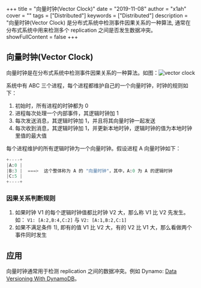 +++
title = "向量时钟(Vector Clock)"
date = "2019-11-08"
author = "x1ah"
cover = ""
tags = ["Distributed"]
keywords = ["Distributed"]
description = "向量时钟(Vector Clock) 是分布式系统中检测事件因果关系的一种算法, 通常在分布式系统中用来检测多个 replication 之间是否发生数据冲突。
showFullContent = false
+++

## 向量时钟(Vector Clock)

向量时钟是在分布式系统中检测事件因果关系的一种算法。如图：![vector clock](https://en.wikipedia.org/wiki/Vector_clock#/media/File:Vector_Clock.svg)

系统中有 ABC 三个进程，每个进程都维护自己的一个向量时钟，时钟的规则如下：
1. 初始时，所有进程的时钟都为 0
2. 进程每次处理一个内部事件，其逻辑时钟加 1
3. 每次发送消息，其逻辑时钟加 1，并且将其向量时钟一起发送
4. 每次收到消息，其逻辑时钟加 1，并更新本地时钟，逻辑时钟的值为本地时钟里值的最大值

每个进程维护的所有逻辑时钟为一个向量时钟。假设进程 A 向量时钟如下：

```python
+----+
|A:0 |
|B:3 |  ===>  这个整体称为 A 的 "向量时钟"，其中，A:0 为 A 的逻辑时钟
|C:5 |
+----+
```

### 因果关系判断规则

1. 如果时钟 V1 的每个逻辑时钟值都比时钟 V2  大，那么称 V1 比 V2 先发生。如： `V1: [A:2,B:4,C:2]` 与 `V2: [A:1,B:2,C:1]`
2. 如果不满足条件 1), 即有的值 V1 比 V2 大，有的 V2 比 V1 大，那么看做两个事件同时发生

## 应用

向量时钟通常用于检测 replication 之间的数据冲突。例如 Dynamo: [Data Versioning With DynamoDB](https://cloudacademy.com/blog/data-versioning-with-dynamodb-an-inside-look-into-nosql-part-5/)。

